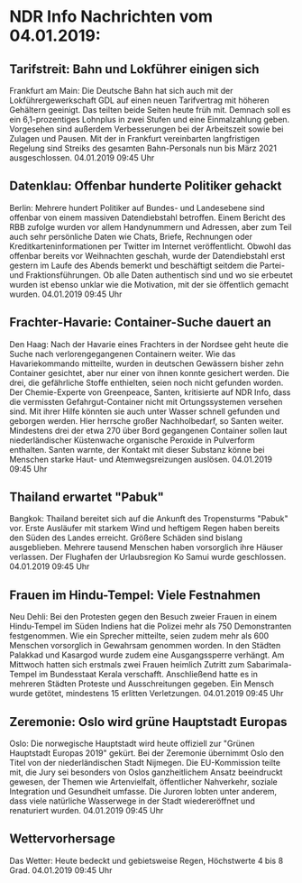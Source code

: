# NDR Info Nachrichten vom 04.01.2019:


## Tarifstreit: Bahn und Lokführer einigen sich
Frankfurt am Main: Die Deutsche Bahn hat sich auch mit der Lokführergewerkschaft GDL auf einen neuen Tarifvertrag mit höheren Gehältern geeinigt. Das teilten beide Seiten heute früh mit. Demnach soll es ein 6,1-prozentiges Lohnplus in zwei Stufen und eine Einmalzahlung geben. Vorgesehen sind außerdem Verbesserungen bei der Arbeitszeit sowie bei Zulagen und Pausen. Mit der in Frankfurt vereinbarten langfristigen Regelung sind Streiks des gesamten Bahn-Personals nun bis März 2021 ausgeschlossen. 04.01.2019 09:45 Uhr 

## Datenklau: Offenbar hunderte Politiker gehackt
Berlin: Mehrere hundert Politiker auf Bundes- und Landesebene sind offenbar von einem massiven Datendiebstahl betroffen. Einem Bericht des RBB zufolge wurden vor allem Handynummern und Adressen, aber zum Teil auch sehr persönliche Daten wie Chats, Briefe, Rechnungen oder Kreditkarteninformationen per Twitter im Internet veröffentlicht. Obwohl das offenbar bereits vor Weihnachten geschah, wurde der Datendiebstahl erst gestern im Laufe des Abends bemerkt und beschäftigt seitdem die Partei- und Fraktionsführungen. Ob alle Daten authentisch sind und wo sie erbeutet wurden ist  ebenso unklar wie die Motivation, mit der sie öffentlich gemacht wurden. 04.01.2019 09:45 Uhr 

## Frachter-Havarie: Container-Suche dauert an
Den Haag: Nach der Havarie eines Frachters in der Nordsee geht heute die Suche nach verlorengegangenen Containern weiter. Wie das Havariekommando mitteilte, wurden in deutschen Gewässern bisher zehn Container gesichtet, aber nur einer von ihnen konnte gesichert werden. Die drei, die gefährliche Stoffe enthielten, seien noch nicht gefunden worden. Der Chemie-Experte von Greenpeace, Santen, kritisierte auf NDR Info, dass die vermissten Gefahrgut-Container nicht mit Ortungssystemen versehen sind. Mit ihrer Hilfe könnten sie auch unter Wasser schnell gefunden und geborgen werden. Hier herrsche großer Nachholbedarf, so Santen weiter. Mindestens drei der etwa 270 über Bord gegangenen Container sollen laut niederländischer Küstenwache organische Peroxide in Pulverform enthalten. Santen warnte, der Kontakt mit dieser Substanz könne bei Menschen starke Haut- und Atemwegsreizungen auslösen. 04.01.2019 09:45 Uhr 

## Thailand erwartet "Pabuk"
Bangkok:		 Thailand bereitet sich auf die Ankunft des Tropensturms "Pabuk" vor. Erste Ausläufer mit starkem Wind und heftigem Regen haben bereits den Süden des Landes erreicht. Größere Schäden sind bislang ausgeblieben. Mehrere tausend Menschen haben vorsorglich ihre Häuser verlassen. Der Flughafen der Urlaubsregion Ko Samui wurde geschlossen. 04.01.2019 09:45 Uhr 

## Frauen im Hindu-Tempel: Viele Festnahmen
Neu Dehli: Bei den Protesten gegen den Besuch zweier Frauen in einem Hindu-Tempel im Süden Indiens hat die Polizei mehr als 750 Demonstranten festgenommen. Wie ein Sprecher mitteilte, seien zudem mehr als 600 Menschen vorsorglich in Gewahrsam genommen worden. In den Städten Palakkad und Kasargod wurde zudem eine Ausgangssperre verhängt. Am Mittwoch hatten sich erstmals zwei Frauen heimlich Zutritt zum Sabarimala-Tempel im Bundesstaat Kerala verschafft. Anschließend hatte es in mehreren Städten Proteste und Ausschreitungen gegeben. Ein Mensch wurde getötet, mindestens 15 erlitten Verletzungen. 04.01.2019 09:45 Uhr 

## Zeremonie: Oslo wird grüne Hauptstadt Europas
Oslo: Die norwegische Hauptstadt wird heute offiziell zur "Grünen Hauptstadt Europas 2019" gekürt. Bei der Zeremonie übernimmt Oslo den Titel von der niederländischen Stadt Nijmegen. Die EU-Kommission teilte mit, die Jury sei besonders von Oslos ganzheitlichem Ansatz beeindruckt gewesen, der Themen wie Artenvielfalt, öffentlicher Nahverkehr, soziale Integration und Gesundheit umfasse. Die Juroren lobten unter anderem, dass viele natürliche Wasserwege in der Stadt wiedereröffnet und renaturiert wurden. 04.01.2019 09:45 Uhr 

## Wettervorhersage
Das Wetter: Heute bedeckt und gebietsweise Regen, Höchstwerte 4 bis 8 Grad. 04.01.2019 09:45 Uhr 
